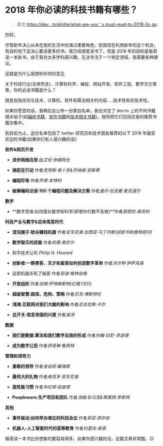 # 2018 年你必读的科技书籍有哪些？

> 原文:[https://dev . to/phillie/what-are-you ' s must-read-to-2018-3c gp](https://dev.to/phillie/what-are-your-must-read-tech-books-for-2018-3cgp)

你好。

尽管新年决心从未在我的生活中扮演过重要角色，但我现在利用新年的这个机会，有目的地下定决心要读更多的书。我已经很爱读书了，但是 2018 年的目标是每周读一本新书。由于我对太多学科感兴趣，无法专注于一个特定领域，我需要各种建议。

这就是为什么我想听听你的意见

关于科技行业(总体而言)、计算机科学、编程、网站开发、软件工程、数字文化等等，你的必读书籍是什么？

随意张贴任何与技术、计算机、软件和算法相关的内容.....技术性和非技术性。

如果你愿意的话，我稍后会公布一份策划名单。我也浏览了 dev.to 上的不同书籍相关帖子(如[编程书籍](https://dev.to/ben/what-are-your-must-read-programming-books)、[软件书籍](https://dev.to/ben/what-are-the-most-interesting-readable-software-books)和[技术相关书籍](https://dev.to/mattwarren/best-technology-related-non-fiction-books-54n))，我将把它们包括在我的推荐书籍杂集中。

到目前为止，这份名单包括了 twitter 研究员和技术朋友推荐的以下 2018 年最受欢迎的书籍(如果你们有人感兴趣的话):

**软件&网页开发**

*   **进步网络应用**
    由*艾伦·休姆院长*

*   **骆驼在行动**
    作者*克劳斯·易卜生&乔纳森·安斯蒂*

*   **编程珍珠**
    作者*乔恩·本特利*

*   **破解编码访谈:150 个编程问题及解决方案**
    作者*盖尔·拉克曼·麦克道尔*

**数学**

*   **数字思维:如何擅长数学和科学(即使你代数不及格)**作者*芭芭拉·奥克利*

**科技产业与数字&总体信息时代**

*   **混沌猴子:硅谷赚钱机器**
    作者*安东尼奥·加西亚·马丁内斯(前脸书和推特顾问)*

*   **数学毁灭的武器**
    作者*凯茜·奥尼尔*

*   和平技术公司 *Philip N. Howard*

*   **创新者:一群黑客、天才和极客如何创造数字革命**
    作者*沃尔特·伊萨克森*

*   这部机器杀死了秘密
    作者*安迪·格林伯格*

*   **开放组织**
    作者*吉姆·怀特赫斯特(红帽 CEO)*

*   **超级智慧:路径、危险、策略**
    作者*尼克·博斯特伦*

*   **浅滩:互联网对我们大脑的影响**
    作者*尼古拉斯·卡尔*

*   **总开关:信息帝国的兴衰**
    作者*吴添*

**数据**

*   **我们是数据:算法和我们数字自我的形成**
    作者*约翰·切尼-李波德*

*   **成为数字公民**
    作者*伊芙琳·鲁佩特*

**管理和领导力**

*   **勇敢的领导**
    作者*金伯莉·戴维斯*

*   **最伟大的礼物**
    作者*维克多·安东尼奥*

*   **高性能习惯**
    作者*布伦顿·伯查德*

*   **Peopleware:生产项目和团队**
    作者*汤姆·狄马克&蒂莫西·李斯特*

**其他**

*   **事件驱动:如何举办难忘的科技会议**
    作者*莉亚·西尔伯*

*   **机器人-人工智能时代的高等教育**
    作者*约瑟夫·奥恩*

每周读一本书比你想象的要容易得多。如果你感兴趣的话，这篇文章非常酷。😊
